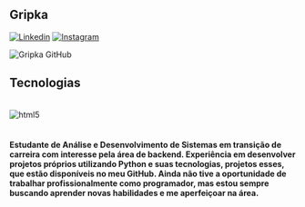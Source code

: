 
## Gripka 

[![Linkedin](https://img.shields.io/badge/LinkedIn-0077B5?style=for-the-badge&logo=linkedin&logoColor=white)](https://www.linkedin.com/in/gripka)
[![Instagram](https://img.shields.io/badge/Instagram-E4405F?style=for-the-badge&logo=instagram&logoColor=white)](https://www.instagram.com/gripkinha)

![Gripka GitHub](https://github-readme-stats.vercel.app/api?username=gripka&show_icons=true&theme=tokyonight&locale=pt-br)

## Tecnologias 
<div style="display: inline_block"><br/>
 <img align="center" alt="html5" src="https://img.shields.io/badge/Python-3776AB?style=for-the-badge&logo=python&logoColor=white" />
</div><br/>

#### Estudante de Análise e Desenvolvimento de Sistemas em transição de carreira com interesse pela área de backend. Experiência em desenvolver projetos próprios utilizando Python e suas tecnologias, projetos esses, que estão disponíveis no meu GitHub. Ainda não tive a oportunidade de trabalhar profissionalmente como programador, mas estou sempre buscando aprender novas habilidades e me aperfeiçoar na área. 
